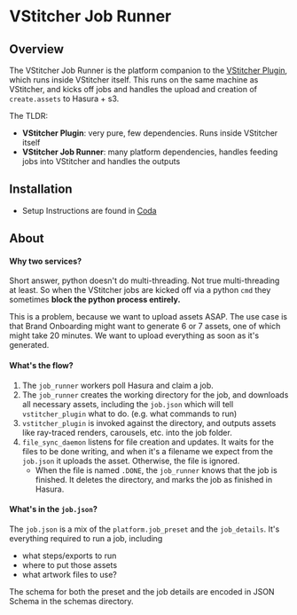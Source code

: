 # VStitcher Job Runner

## Overview

The VStitcher Job Runner is the platform companion to the [VStitcher Plugin](https://github.com/resonance/browzwear), which runs inside VStitcher itself. This runs on the same machine as VStitcher, and kicks off jobs and handles the upload and creation of `create.assets` to Hasura + s3.

The TLDR:
- <b>VStitcher Plugin</b>: very pure, few dependencies. Runs inside VStitcher itself
- <b>VStitcher Job Runner</b>: many platform dependencies, handles feeding jobs into VStitcher and handles the outputs


## Installation
- Setup Instructions are found in [Coda](https://coda.io/d/Platform-Documentation_dbtYplzht1S/VStitcher-Job-Runners-General_su9mx#_luGBO)

## About
#### Why two services?
Short answer, python doesn't do multi-threading. Not true multi-threading at least. So when the VStitcher jobs are kicked off via a python `cmd` they sometimes <b>block the python process entirely.</b> 

This is a problem, because we want to upload assets ASAP. The use case is that Brand Onboarding might want to generate 6 or 7 assets, one of which might take 20 minutes. We want to upload everything as soon as it's generated.

#### What's the flow?

1. The `job_runner` workers poll Hasura and claim a job.
2. The `job_runner` creates the working directory for the job, and downloads all necessary assets, including the `job.json` which will tell `vstitcher_plugin` what to do. (e.g. what commands to run)
3. `vstitcher_plugin` is invoked against the directory, and outputs assets like ray-traced renders, carousels, etc. into the job folder.
4. `file_sync_daemon` listens for file creation and updates. It waits for the files to be done writing, and when it's a filename we expect from the `job.json` it uploads the asset. Otherwise, the file is ignored.
    - When the file is named `.DONE`, the `job_runner` knows that the job is finished.  It deletes the directory, and marks the job as finished in Hasura.


#### What's in the `job.json`?

The `job.json` is a mix of the `platform.job_preset` and the `job_details`. It's everything required to run a job, including
- what steps/exports to run
- where to put those assets
- what artwork files to use?

The schema for both the preset and the job details are encoded in JSON Schema in the schemas directory.
